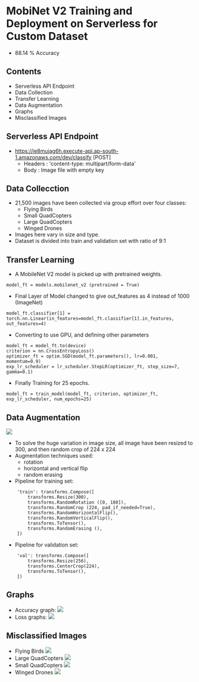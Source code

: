 # MobiNet V2 Training and Deployment on Serverless for Custom Dataset
- 88.14 % Accuracy

## Contents
- Serverless API Endpoint
- Data Collection
- Transfer Learning
- Data Augmentation
- Graphs
- Misclassified Images

## Serverless API Endpoint
- https://ie8mujag6h.execute-api.ap-south-1.amazonaws.com/dev/classify [POST]
	- Headers : 'content-type: multipart/form-data'
	- Body : Image file with empty key

## Data Collecction
- 21,500 images have been collected via group effort over four classes:
	- Flying Birds
	- Small QuadCopters
	- Large QuadCopters
	- Winged Drones
- Images here vary in size and type.
- Dataset is divided into train and validation set with ratio of 9:1

## Transfer Learning
- A MobileNet V2 model is picked up with pretrained weights.
```
model_ft = models.mobilenet_v2 (pretrained = True)
```
- Final Layer of Model changed to give out_features as 4 instead of 1000 (ImageNet)
```
model_ft.classifier[1] = torch.nn.Linear(in_features=model_ft.classifier[1].in_features, out_features=4)
```
- Converting to use GPU, and defining other parameters
```
model_ft = model_ft.to(device)
criterion = nn.CrossEntropyLoss()
optimizer_ft = optim.SGD(model_ft.parameters(), lr=0.001, momentum=0.9)
exp_lr_scheduler = lr_scheduler.StepLR(optimizer_ft, step_size=7, gamma=0.1)
```
- Finally Training for 25 epochs.
```
model_ft = train_model(model_ft, criterion, optimizer_ft, exp_lr_scheduler, num_epochs=25)
```

## Data Augmentation
![](https://github.com/divyanshuraj6815/eva/blob/master/V2%20Experiment%202/images/d_aug.png)
- To solve the huge variation in image size, all image have been resized to 300, and then random crop of 224 x 224
- Augmentation techniques used:
	- rotation
	- horizontal and vertical flip
	- random erasing
- Pipeline for training set:
```
    'train': transforms.Compose([
        transforms.Resize(300),
        transforms.RandomRotation ([0, 180]),
        transforms.RandomCrop (224, pad_if_needed=True),
        transforms.RandomHorizontalFlip(),
        transforms.RandomVerticalFlip(),
        transforms.ToTensor(),
        transforms.RandomErasing (),
    ])
```
- Pipeline for validation set:
```
    'val': transforms.Compose([
        transforms.Resize(256),
        transforms.CenterCrop(224),
        transforms.ToTensor(),
    ])
```
## Graphs
- Accuracy graph:
![](https://github.com/divyanshuraj6815/eva/blob/master/V2%20Experiment%202/images/acc.png)
- Loss graphs:
![](https://github.com/divyanshuraj6815/eva/blob/master/V2%20Experiment%202/images/loss.png)

## Misclassified Images
- Flying Birds
![](https://github.com/divyanshuraj6815/eva/blob/master/V2%20Experiment%202/images/mis_birds.png)
- Large QuadCopters
![](https://github.com/divyanshuraj6815/eva/blob/master/V2%20Experiment%202/images/mis_ltors.png)
- Small QuadCopters
![](https://github.com/divyanshuraj6815/eva/blob/master/V2%20Experiment%202/images/mis_stors.png)
- Winged Drones
![](https://github.com/divyanshuraj6815/eva/blob/master/V2%20Experiment%202/images/mis_drones.png)
